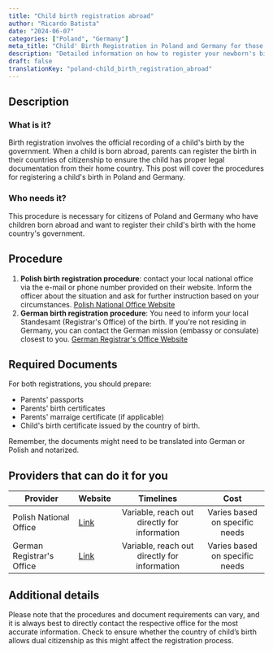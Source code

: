 ```yaml
---
title: "Child birth registration abroad"
author: "Ricardo Batista"
date: "2024-06-07"
categories: ["Poland", "Germany"]
meta_title: "Child' Birth Registration in Poland and Germany for those born abroad"
description: "Detailed information on how to register your newborn's birth in Poland and Germany when they are born abroad."
draft: false
translationKey: "poland-child_birth_registration_abroad"
---
```


## Description
### What is it?
Birth registration involves the official recording of a child's birth by the government. When a child is born abroad, parents can register the birth in their countries of citizenship to ensure the child has proper legal documentation from their home country. This post will cover the procedures for registering a child's birth in Poland and Germany.

### Who needs it?
This procedure is necessary for citizens of Poland and Germany who have children born abroad and want to register their child's birth with the home country's government.

## Procedure
1. **Polish birth registration procedure**: contact your local national office via the e-mail or phone number provided on their website. Inform the officer about the situation and ask for further instruction based on your circumstances. [Polish National Office Website](https://obywatel.gov.pl/dzieci/zglaszanie-narodzin-dziecka)
2. **German birth registration procedure**: You need to inform your local Standesamt (Registrar's Office) of the birth. If you're not residing in Germany, you can contact the German mission (embassy or consulate) closest to you.  [German Registrar's Office Website](http://www.standesamt.com)

## Required Documents
For both registrations, you should prepare:
- Parents' passports
- Parents' birth certificates
- Parents' marraige certificate (if applicable)
- Child's birth certificate issued by the country of birth. 

Remember, the documents might need to be translated into German or Polish and notarized.

## Providers that can do it for you

| Provider        |     Website     |     Timelines    |       Cost      |
| --------------- | --------------- |  :-------------: | :-------------: |
| Polish National Office      | [Link](https://obywatel.gov.pl/dzieci/zglaszanie-narodzin-dziecka)       |  Variable, reach out directly for information      |        Varies based on specific needs       |
|German Registrar's Office | [Link](http://www.standesamt.com) | Variable, reach out directly for information | Varies based on specific needs |

## Additional details
Please note that the procedures and document requirements can vary, and it is always best to directly contact the respective office for the most accurate information.
Check to ensure whether the country of child’s birth allows dual citizenship as this might affect the registration process.